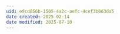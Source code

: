```yaml
---
uid: e9cd856b-1505-4a2c-aefc-4cef3b063da5
date created: 2025-02-14
date modified: 2025-07-10
---
```

